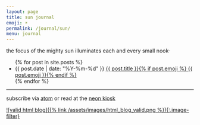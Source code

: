 ```yaml
---
layout: page
title: sun journal
emoji: ☀️
permalink: /journal/sun/
menu: journal
---
```

the focus of the mighty sun illuminates each and every small nook·

<ul markdown="0">
    {% for post in site.posts %}
        <li>
            <time datetime="{{ post.date | date: "%Y-%m-%d" }}">{{ post.date | date: "%Y-%m-%d" }}</time>
            <a href="{{ post.url }}">{{ post.title }}{% if post.emoji %} {{ post.emoji }}{% endif %}</a></li>
    {% endfor %}
</ul>

---

subscribe via [atom](https://blog.miso.town/atom?url=https://markza.cafe/journal/sun/) or read at the [neon kiosk](https://kiosk.nightfall.city/blogs.html)

[![valid html blog]({% link /assets/images/html_blog_valid.png %}){:.image-filter}](https://blog.miso.town/)